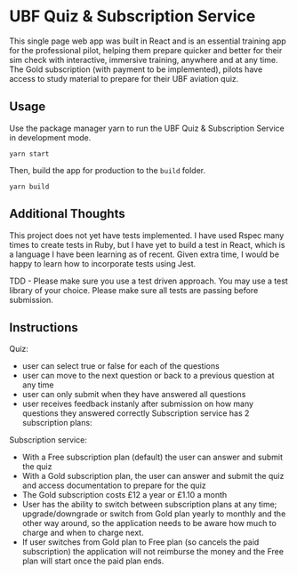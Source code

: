 # UBF Quiz & Subscription Service

This single page web app was built in React and is an essential training app for the professional pilot, helping them prepare quicker and better for their sim check with interactive, immersive training, anywhere and at any time. The Gold subscription (with payment to be implemented), pilots have access to study material to prepare for their UBF aviation quiz.

## Usage

Use the package manager yarn to run the UBF Quiz & Subscription Service in development mode.

`yarn start`

Then, build the app for production to the `build` folder.

`yarn build`


## Additional Thoughts

This project does not yet have tests implemented. I have used Rspec many times to create tests in Ruby, but I have yet to build a test in React, which is a language I have been learning as of recent. Given extra time, I would be happy to learn how to incorporate tests using Jest.


TDD - Please make sure you use a test driven approach. You may use a test library of your choice. Please make sure all tests are passing before submission.



## Instructions

Quiz:
- user can select true or false for each of the questions
- user can move to the next question or back to a previous question at any time
- user can only submit when they have answered all questions
- user receives feedback instanly after submission on how many questions they answered correctly
Subscription service has 2 subscription plans:

Subscription service:
- With a Free subscription plan (default) the user can answer and submit the quiz
- With a Gold subscription plan, the user can answer and submit the quiz and access documentation to prepare for the quiz
- The Gold subscription costs £12 a year or £1.10 a month
- User has the ability to switch between subscription plans at any time; upgrade/downgrade or switch from Gold plan yearly to monthly and the other way around, so the application needs to be aware how much to charge and when to charge next.
- If user switches from Gold plan to Free plan (so cancels the paid subscription) the application will not reimburse the money and the Free plan will start once the paid plan ends.

